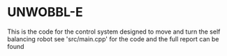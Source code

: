 # UNWOBBL-E
This is the code for the control system designed to move and turn the self balancing robot see 'src/main.cpp' for the code and the full report can be found 
